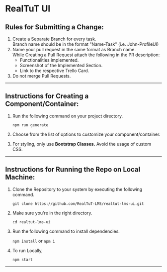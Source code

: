 # RealTuT UI

## Rules for Submitting a Change:

1. Create a Separate Branch for every task.<br>
   Branch name should be in the format "Name-Task" (i.e. John-ProfileUI)
2. Name your pull request in the same format as Branch name.<br>While Creating a Pull Request attach the following in the PR description:
   - Functionalities implemented.
   - Screenshot of the Implemented Section.
   - Link to the respective Trello Card.
3. Do not merge Pull Requests.

---

## Instructions for Creating a Component/Container:

1. Run the following command on your project directory.

   `npm run generate`

2. Choose from the list of options to customize your component/container.
3. For styling, only use **Bootstrap Classes.** Avoid the usage of custom CSS.

---

## Instructions for Running the Repo on Local Machine:

1. Clone the Repository to your system by executing the following command.

   `git clone https://github.com/RealTuT-LMS/realtut-lms-ui.git `

2. Make sure you're in the right directory.

   `cd realtut-lms-ui`

3. Run the following command to install dependencies.

   `npm install` or `npm i`

4. To run Locally,

   `npm start`

---
